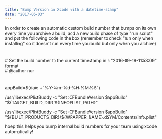 ```yaml
---
title: "Bump Version in Xcode with a datetime-stamp"
date: "2017-05-03"
---
```


In order to create an automatic custom build number that bumps on its own every time you archive a build, add a new build phase of type "run script" and put the following code in the box (remember to check "run only when installing" so it doesn't run every time you build but only when you archive)  
  
#  
\# Set the build number to the current timestamp in a "2016-09-19-11:53:09" format  
\# @author nur  
#  
  
appBuild=$(date +"%Y-%m-%d-%H:%M:%S")  
  

/usr/libexec/PlistBuddy -c "Set :CFBundleVersion $appBuild" "${TARGET\_BUILD\_DIR}/${INFOPLIST\_PATH}"

  
/usr/libexec/PlistBuddy -c "Set :CFBundleVersion $appBuild" "${BUILT\_PRODUCTS\_DIR}/${WRAPPER\_NAME}.dSYM/Contents/Info.plist"

  

hoep this helps you bump internal build numbers for your team using xcode automatically!
